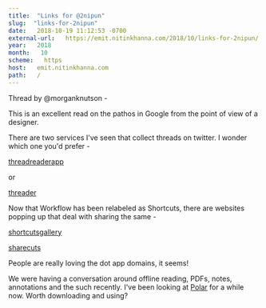 ```yaml
---
title:  "Links for @2nipun" 
slug:  "links-for-2nipun" 
date:   2018-10-19 11:12:53 -0700 
external-url:   https://emit.nitinkhanna.com/2018/10/links-for-2nipun/
year:   2018 
month:   10 
scheme:   https 
host:   emit.nitinkhanna.com 
path:   / 
---
```


Thread by @morganknutson -

This is an excellent read on the pathos in Google from the point of view of a designer.

There are two services I've seen that collect threads on twitter. I wonder which one you'd prefer -

[threadreaderapp](https://threadreaderapp.com/thread/1049523067506966529.html)

or

[threader](https://threader.app/thread/1049523067506966529)

Now that Workflow has been relabeled as Shortcuts, there are websites popping up that deal with sharing the same -

[shortcutsgallery](https://shortcutsgallery.com/?_sort=popular)

[sharecuts](https://sharecuts.app/)

People are really loving the dot app domains, it seems!

We were having a conversation around offline reading, PDFs, notes, annotations and the such recently. I've been looking at [Polar](https://getpolarized.io/) for a while now. Worth downloading and using?
